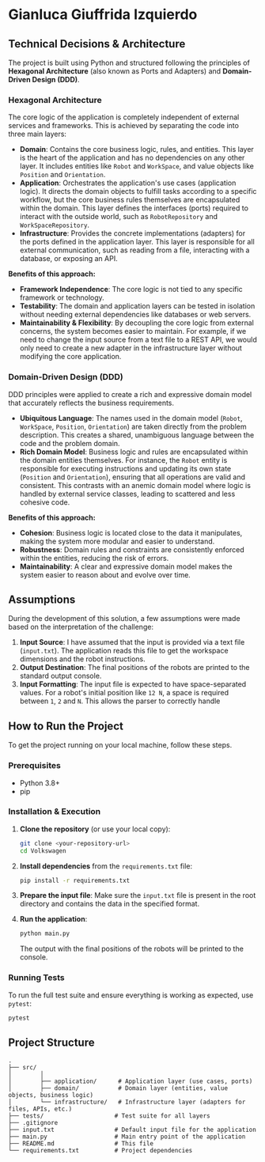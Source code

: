 # Gianluca Giuffrida Izquierdo

## Technical Decisions & Architecture

The project is built using Python and structured following the principles of **Hexagonal Architecture** (also known as Ports and Adapters) and **Domain-Driven Design (DDD)**.

### Hexagonal Architecture

The core logic of the application is completely independent of external services and frameworks. This is achieved by separating the code into three main layers:

-   **Domain**: Contains the core business logic, rules, and entities. This layer is the heart of the application and has no dependencies on any other layer. It includes entities like `Robot` and `WorkSpace`, and value objects like `Position` and `Orientation`.
-   **Application**: Orchestrates the application's use cases (application logic). It directs the domain objects to fulfill tasks according to a specific workflow, but the core business rules themselves are encapsulated within the domain. This layer defines the interfaces (ports) required to interact with the outside world, such as `RobotRepository` and `WorkSpaceRepository`.
-   **Infrastructure**: Provides the concrete implementations (adapters) for the ports defined in the application layer. This layer is responsible for all external communication, such as reading from a file, interacting with a database, or exposing an API.

**Benefits of this approach:**

-   **Framework Independence**: The core logic is not tied to any specific framework or technology.
-   **Testability**: The domain and application layers can be tested in isolation without needing external dependencies like databases or web servers.
-   **Maintainability & Flexibility**: By decoupling the core logic from external concerns, the system becomes easier to maintain. For example, if we need to change the input source from a text file to a REST API, we would only need to create a new adapter in the infrastructure layer without modifying the core application.

### Domain-Driven Design (DDD)

DDD principles were applied to create a rich and expressive domain model that accurately reflects the business requirements.

-   **Ubiquitous Language**: The names used in the domain model (`Robot`, `WorkSpace`, `Position`, `Orientation`) are taken directly from the problem description. This creates a shared, unambiguous language between the code and the problem domain.
-   **Rich Domain Model**: Business logic and rules are encapsulated within the domain entities themselves. For instance, the `Robot` entity is responsible for executing instructions and updating its own state (`Position` and `Orientation`), ensuring that all operations are valid and consistent. This contrasts with an anemic domain model where logic is handled by external service classes, leading to scattered and less cohesive code.

**Benefits of this approach:**

-   **Cohesion**: Business logic is located close to the data it manipulates, making the system more modular and easier to understand.
-   **Robustness**: Domain rules and constraints are consistently enforced within the entities, reducing the risk of errors.
-   **Maintainability**: A clear and expressive domain model makes the system easier to reason about and evolve over time.

## Assumptions

During the development of this solution, a few assumptions were made based on the interpretation of the challenge:

1.  **Input Source**: I have assumed that the input is provided via a text file (`input.txt`). The application reads this file to get the workspace dimensions and the robot instructions.
2.  **Output Destination**: The final positions of the robots are printed to the standard output console.
3.  **Input Formatting**: The input file is expected to have space-separated values. For a robot's initial position like `12 N`, a space is required between `1`, `2` and `N`. This allows the parser to correctly handle


## How to Run the Project

To get the project running on your local machine, follow these steps.

### Prerequisites

-   Python 3.8+
-   pip

### Installation & Execution

1.  **Clone the repository** (or use your local copy):
    ````sh
    git clone <your-repository-url>
    cd Volkswagen
    ````

2.  **Install dependencies** from the `requirements.txt` file:
    ````sh
    pip install -r requirements.txt
    ````

3.  **Prepare the input file**:
    Make sure the `input.txt` file is present in the root directory and contains the data in the specified format.

4.  **Run the application**:
    ````sh
    python main.py
    ````
    The output with the final positions of the robots will be printed to the console.

### Running Tests

To run the full test suite and ensure everything is working as expected, use `pytest`:
````sh
pytest
````

## Project Structure

````
.
├── src/
│        │ 
│        ├── application/      # Application layer (use cases, ports)
│        ├── domain/           # Domain layer (entities, value objects, business logic)
│        └── infrastructure/   # Infrastructure layer (adapters for files, APIs, etc.)
├── tests/                    # Test suite for all layers
├── .gitignore
├── input.txt                 # Default input file for the application
├── main.py                   # Main entry point of the application
├── README.md                 # This file
└── requirements.txt          # Project dependencies